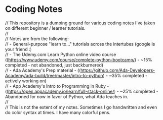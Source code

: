 # Coding Notes

// This repository is a dumping ground for various coding notes I've taken on different beginner / learner tutorials.  
//  
// Notes are from the following:  
// - General-purpose "learn to..." tutorials across the intertubes (google is your friend :)  
// - The Udemy.com Learn Python online video course ((https://www.udemy.com/course/complete-python-bootcamp/) - ~15% completed - not abandoned, just backburnered)  
// - Ada Academy's Prep material - ((https://github.com/Ada-Developers-Academy/ada-build/tree/master/intro-to-python) - ~35% completed - actively working on)  
// - App Academy's Intro to Programming in Ruby - ((https://open.appacademy.io/learn/full-stack-online/) - ~25% completed - Abandoned for now in favor of Python, what Ada teaches in.  
//  
// This is not the extent of my notes. Sometimes I go handwritten and even do color syntax at times. I have many colorful pens.   

